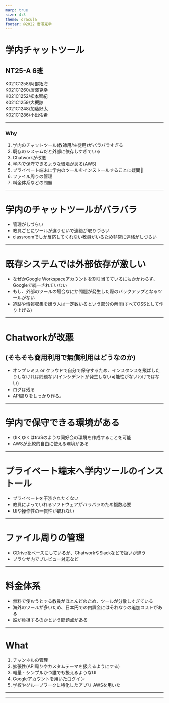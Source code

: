 ```yaml
---
marp: true
size: 4:3
theme: dracula
footer: @2022 唐澤克幸
---
```


# 学内チャットツール
## NT25-A 6班

K021C1258/阿部拓海  
K021C1260/唐澤克幸  
K021C1252/松本智紀  
K021C1259/大槻諒  
K021C1248/加藤好太  
K021C1286/小出佑希  

---

### Why

1. 学内のチャットツール(教師用/生徒用)がバラバラすぎる
2. 既存のシステムだと外部に依存しすぎている
3. Chatworkが改悪
4. 学内で保守できるような環境がある(AWS)
5. プライベート端末に学内のツールをインストールすることに疑問:thinking:
6. ファイル周りの管理
7. 料金体系などの問題

---

# 学内のチャットツールがバラバラ
* 管理がしづらい
* 教員ごとにツールが違うせいで連絡が取りづらい
* classroomでしか反応してくれない教員がいるため非常に連絡がしづらい
---

# 既存システムでは外部依存が激しい
* なぜかGoogle Workspaceアカウントを割り当てているにもかかわらず、Googleで統一されていない
* もし、外部のツールの場合なにか問題が発生した際のバックアップとなるツールがない
* 追跡や情報収集を嫌う人は一定数いるという部分の解消(すべてOSSとして作り上げる)
---

# Chatworkが改悪
## (そもそも商用利用で無償利用はどうなのか)
* オンプレミス or クラウドで自分で保守するため、インスタンスを飛ばしたりしなけれは問題ない(インシデントが発生しない可能性がないわけではない)
* ログは残る
* API周りをしっかり作る。

---

# 学内で保守できる環境がある
* ゆくゆくはtraSのような同好会の環境を作成することを可能
* AWSが比較的自由に使える環境がある

---

# プライベート端末へ学内ツールのインストール
* プライベートを干渉されたくない
* 教員によっていれるソフトウェアがバラバラのため複数必要
* UIや操作性の一貫性が取れない
---

# ファイル周りの管理
* GDriveをベースにしているが、ChatworkやSlackなどで扱いが違う
* ブラウザ内でプレビュー対応など

---

# 料金体系
* 無料で使おうとする教員がほとんどのため、ツールが分散しすぎている
* 海外のツールが多いため、日本円での内課金にはそれなりの追加コストがある
* 誰が負担するのかという問題点がある
　
---

# What
1. チャンネルの管理
2. 拡張性(API周りやカスタムテーマを扱えるようにする)
3. 軽量・シンプルかつ誰でも扱えるようなUI
4. Googleアカウントを用いたログイン
5. 学校やグループワークに特化したアプリ
AWSを用いた


---
---